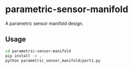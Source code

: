 # parametric-sensor-manifold

A parametric sensor manifold design.

## Usage

```bash
cd parametric-sensor-manifold
pip install -e .
python parametric_sensor_manifold/part1.py
```
